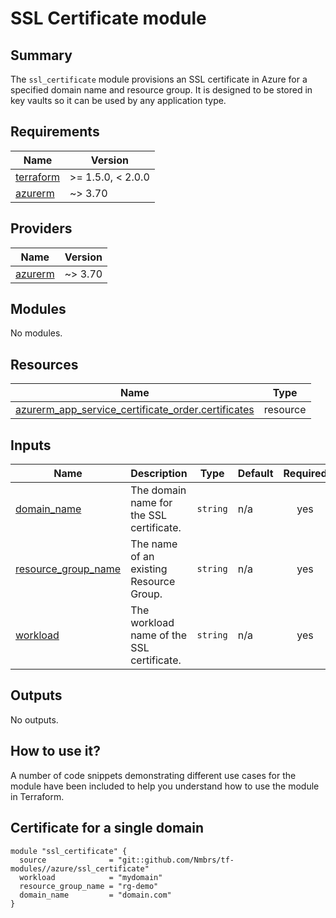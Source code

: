 # SSL Certificate module

## Summary

The `ssl_certificate` module provisions an SSL certificate in Azure for a specified domain name and resource group. It is designed to be stored in key vaults so it can be used by any application type.

## Requirements

| Name | Version |
|------|---------|
| <a name="requirement_terraform"></a> [terraform](#requirement\_terraform) | >= 1.5.0, < 2.0.0 |
| <a name="requirement_azurerm"></a> [azurerm](#requirement\_azurerm) | ~> 3.70 |

## Providers

| Name | Version |
|------|---------|
| <a name="provider_azurerm"></a> [azurerm](#provider\_azurerm) | ~> 3.70 |

## Modules

No modules.

## Resources

| Name | Type |
|------|------|
| [azurerm_app_service_certificate_order.certificates](https://registry.terraform.io/providers/hashicorp/azurerm/latest/docs/resources/app_service_certificate_order) | resource |

## Inputs

| Name | Description | Type | Default | Required |
|------|-------------|------|---------|:--------:|
| <a name="input_domain_name"></a> [domain\_name](#input\_domain\_name) | The domain name for the SSL certificate. | `string` | n/a | yes |
| <a name="input_resource_group_name"></a> [resource\_group\_name](#input\_resource\_group\_name) | The name of an existing Resource Group. | `string` | n/a | yes |
| <a name="input_workload"></a> [workload](#input\_workload) | The workload name of the SSL certificate. | `string` | n/a | yes |

## Outputs

No outputs.

## How to use it?

A number of code snippets demonstrating different use cases for the module have been included to help you understand how to use the module in Terraform.

## Certificate for a single domain

```hcl
module "ssl_certificate" {
  source              = "git::github.com/Nmbrs/tf-modules//azure/ssl_certificate"
  workload            = "mydomain"
  resource_group_name = "rg-demo"
  domain_name         = "domain.com"
}
```

